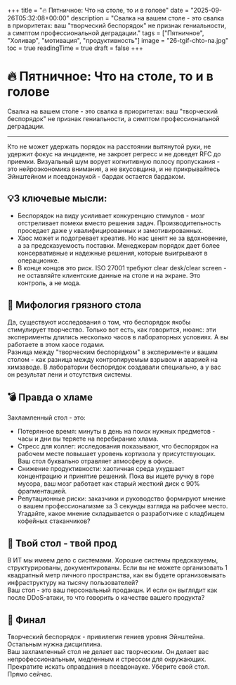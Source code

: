 +++
title = "🔥 Пятничное: Что на столе, то и в голове"
date = "2025-09-26T05:32:08+00:00"
description = "Свалка на вашем столе - это свалка в приоритетах: ваш \"творческий беспорядок\" не признак гениальности, а симптом профессиональной деградации."
tags = ["Пятничное", "Холивар", "мотивация", "продуктивность"]
image = "26-tgif-chto-na.jpg"
toc = true
readingTime = true
draft = false
+++

# 🔥 Пятничное: Что на столе, то и в голове  
Свалка на вашем столе - это свалка в приоритетах: ваш "творческий беспорядок" не признак гениальности, а симптом профессиональной деградации.  
  
---  
  
Кто не может удержать порядок на расстоянии вытянутой руки, не удержит фокус на инциденте, не закроет регресс и не доведет RFC до приемки. Визуальный шум ворует когнитивную полосу пропускания - это нейроэкономика внимания, а не вкусовщина, и не прикрывайтесь Эйнштейном и псевдонаукой - бардак остается бардаком.  
  
## 💡3 ключевые мысли:  
* Беспорядок на виду усиливает конкуренцию стимулов - мозг отстреливает помехи вместо решения задач. Производительность проседает даже у квалифицированных и замотивированных.  
* Хаос может и подогревает креатив. Но нас ценят не за вдохновение, а за предсказуемость поставки. Менеджерам порядок дает более консервативные и надежные решения, которые выигрывают в операционке.  
* В конце концов это риск. ISO 27001 требуют clear desk/clear screen - не оставляйте клиентские данные на столе и на экране. Это контроль, а не мода.  
  
## 🤥 Мифология грязного стола  
Да, существуют исследования о том, что беспорядок якобы стимулирует творчество. Только вот есть, как говорится, нюанс: эти эксперименты длились несколько часов в лабораторных условиях. А вы работаете в этом хаосе годами.  
Разница между "творческим беспорядком" в эксперименте и вашим столом - как разница между контролируемым взрывом и аварией на химзаводе. В лаборатории беспорядок создавали специально, а у вас он результат лени и отсутствия системы.  
  
## 💣 Правда о хламе  
Захламленный стол - это:  
* Потерянное время: минуты в день на поиск нужных предметов - часы и дни вы теряете на перебирание хлама.  
* Стресс для коллег: исследования показывают, что беспорядок на рабочем месте повышает уровень кортизола у присутствующих. Ваш стол буквально отравляет атмосферу в офисе.  
* Снижение продуктивности: хаотичная среда ухудшает концентрацию и принятие решений. Пока вы ищете ручку в горе мусора, ваш мозг работает как старый жесткий диск с 90% фрагментацией.  
* Репутационные риски: заказчики и руководство формируют мнение о вашем профессионализме за 3 секунды взгляда на рабочее место. Угадайте, какое мнение складывается о разработчике с кладбищем кофейных стаканчиков?  
  
## 🎯 Твой стол - твой прод  
В ИТ мы имеем дело с системами. Хорошие системы предсказуемы, структурированы, документированы. Если вы не можете организовать 1 квадратный метр личного пространства, как вы будете организовывать инфраструктуру на тысячу пользователей?  
Ваш стол - это ваш персональный продакшн. И если он выглядит как после DDoS-атаки, то что говорить о качестве вашего продукта?  
  
## 🧨 Финал  
Творческий беспорядок - привилегия гениев уровня Эйнштейна. Остальным нужна дисциплина.  
Ваш захламленный стол не делает вас творческим. Он делает вас непрофессиональным, медленным и стрессом для окружающих.  
Прекратите искать оправдания в псевдонауке. Уберите свой стол. Прямо сейчас.  
